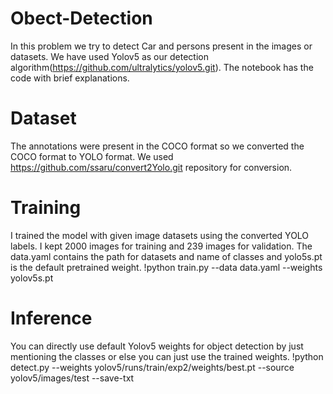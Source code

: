 # Obect-Detection
In this problem we try to detect Car and persons present in the images or datasets.
We have used Yolov5 as our detection algorithm(https://github.com/ultralytics/yolov5.git).
The notebook has the code with brief explanations.
# Dataset
The annotations were present in the COCO format so we converted the COCO format to YOLO format. We used https://github.com/ssaru/convert2Yolo.git repository for conversion.
# Training
I trained the model with given image datasets using the converted YOLO labels. I kept 2000 images for training and 239 images for validation. The data.yaml contains the path for datasets and name of classes and yolo5s.pt is the default pretrained weight.
!python train.py --data data.yaml --weights yolov5s.pt 
# Inference 
You can directly use default Yolov5 weights for object detection by just mentioning the classes or else you can just use the trained weights.
!python detect.py --weights yolov5/runs/train/exp2/weights/best.pt --source yolov5/images/test --save-txt 
